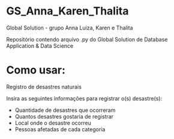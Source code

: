 # GS_Anna_Karen_Thalita
Global Solution - grupo Anna Luiza, Karen e Thalita  
 
Repositório contendo arquivo .py do Global Solution de Database Application & Data Science

# Como usar:
Registro de desastres naturais  

Insira as seguintes informações para registrar o(s) desastre(s):
- Quantidade de desastres que ocorreram
- Quantos desastres gostaria de registrar
- Local onde o desastre ocorreu
- Pessoas afetadas de cada categoria
